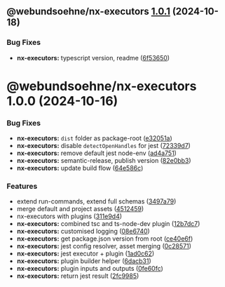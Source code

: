 ## @webundsoehne/nx-executors [1.0.1](https://gitlab.diamir.tech/bdsm/nx-skeleton/compare/@webundsoehne/nx-executors@1.0.0...@webundsoehne/nx-executors@1.0.1) (2024-10-18)

### Bug Fixes

- **nx-executors:** typescript version, readme ([6f53650](https://gitlab.diamir.tech/bdsm/nx-skeleton/commit/6f53650edeed780f8df0461eb5d4c15744f422a3))

# @webundsoehne/nx-executors 1.0.0 (2024-10-16)

### Bug Fixes

- **nx-executors:** `dist` folder as package-root ([e32051a](https://gitlab.diamir.tech/bdsm/nx-skeleton/commit/e32051a98649c9813bac29f36acbf4feb0e3f819))
- **nx-executors:** disable `detectOpenHandles` for jest ([72339d7](https://gitlab.diamir.tech/bdsm/nx-skeleton/commit/72339d79134c0363c969dfe3dd87044a626161cf))
- **nx-executors:** remove default jest node-env ([ad4a751](https://gitlab.diamir.tech/bdsm/nx-skeleton/commit/ad4a75163253bc154260dca014283c60f6fa94f1))
- **nx-executors:** semantic-release, publish version ([82e0bb3](https://gitlab.diamir.tech/bdsm/nx-skeleton/commit/82e0bb3237e8fe5d496f5bd4f9d3116c6775787a))
- **nx-executors:** update build flow ([64e586c](https://gitlab.diamir.tech/bdsm/nx-skeleton/commit/64e586c5afc708da90571581667700e8de9c4528))

### Features

- extend run-commands, extend full schemas ([3497a79](https://gitlab.diamir.tech/bdsm/nx-skeleton/commit/3497a79d4659062e3b533b70f0e6d239c569756b))
- merge default and project assets ([4512459](https://gitlab.diamir.tech/bdsm/nx-skeleton/commit/45124592ffc9a24d5d26b3f39f02d3a3f11e8b73))
- nx-executors with plugins ([311e9d4](https://gitlab.diamir.tech/bdsm/nx-skeleton/commit/311e9d47409a30ac56f06f6a2b1d3ded2e286f40))
- **nx-executors:** combined tsc and ts-node-dev plugin ([12b7dc7](https://gitlab.diamir.tech/bdsm/nx-skeleton/commit/12b7dc7bf682ffde5de3cafca9d3f77cffb7eb9d))
- **nx-executors:** customised logging ([08e6740](https://gitlab.diamir.tech/bdsm/nx-skeleton/commit/08e674037e6a0e81125d415c591e9382cc8f5c6e))
- **nx-executors:** get package.json version from root ([ce40e6f](https://gitlab.diamir.tech/bdsm/nx-skeleton/commit/ce40e6f113327ab2d6d021be95a802ca81ab3c9a))
- **nx-executors:** jest config resolver, asset merging ([0c28571](https://gitlab.diamir.tech/bdsm/nx-skeleton/commit/0c285718a58522d1fd5121b804b085d7cba01313))
- **nx-executors:** jest executor + plugin ([1ad0c62](https://gitlab.diamir.tech/bdsm/nx-skeleton/commit/1ad0c62595ba2e3f5f57452329b4612dccc6d1e7))
- **nx-executors:** plugin builder helper ([6dacb31](https://gitlab.diamir.tech/bdsm/nx-skeleton/commit/6dacb311a52901d2cf0792c9b9fbed31e85271e1))
- **nx-executors:** plugin inputs and outputs ([0fe60fc](https://gitlab.diamir.tech/bdsm/nx-skeleton/commit/0fe60fce9b403e3566688e80d3232dd470cb1f65))
- **nx-executors:** return jest result ([2fc9985](https://gitlab.diamir.tech/bdsm/nx-skeleton/commit/2fc9985e5e6b095539ab523ed2d336aa815f43e5))
